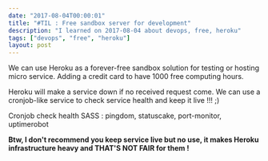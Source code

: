 ```yaml
---
date: "2017-08-04T00:00:01"
title: "#TIL : Free sandbox server for development"
description: "I learned on 2017-08-04 about devops, free, heroku"
tags: ["devops", "free", "heroku"]
layout: post
---
```



We can use Heroku as a forever-free sandbox solution for testing or hosting micro service. Adding a credit card to have 1000 free computing hours.

Heroku will make a service down if no received request come. We can use a cronjob-like service to check service health and keep it live !!! ;)

Cronjob check health SASS : pingdom, statuscake, port-monitor, uptimerobot

**Btw, I don't recommend you keep service live but no use, it makes Heroku infrastructure heavy and THAT'S NOT FAIR for them !**

